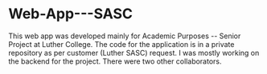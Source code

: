 # Web-App---SASC
This web app was developed mainly for Academic Purposes -- Senior Project at Luther College.
The code for the application is in a private repository as per customer (Luther SASC) request.
I was mostly working on the backend for the project. There were two other collaborators.
